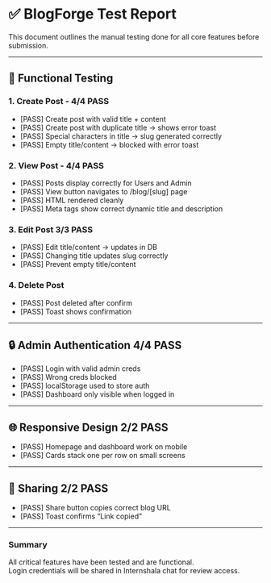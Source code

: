 # ✅ BlogForge Test Report

This document outlines the manual testing done for all core features before submission.

---

## 🧪 Functional Testing

### 1. Create Post - 4/4 PASS

- [PASS] Create post with valid title + content
- [PASS] Create post with duplicate title → shows error toast
- [PASS] Special characters in title → slug generated correctly
- [PASS] Empty title/content → blocked with error toast

### 2. View Post - 4/4 PASS

- [PASS] Posts display correctly for Users and Admin
- [PASS] View button navigates to /blog/[slug] page
- [PASS] HTML rendered cleanly
- [PASS] Meta tags show correct dynamic title and description

### 3. Edit Post 3/3 PASS

- [PASS] Edit title/content → updates in DB
- [PASS] Changing title updates slug correctly
- [PASS] Prevent empty title/content

### 4. Delete Post

- [PASS] Post deleted after confirm
- [PASS] Toast shows confirmation

---

## 🔒 Admin Authentication 4/4 PASS

- [PASS] Login with valid admin creds
- [PASS] Wrong creds blocked
- [PASS] localStorage used to store auth
- [PASS] Dashboard only visible when logged in

---

## 🌐 Responsive Design 2/2 PASS

- [PASS] Homepage and dashboard work on mobile
- [PASS] Cards stack one per row on small screens

---

## 🔗 Sharing 2/2 PASS

- [PASS] Share button copies correct blog URL
- [PASS] Toast confirms “Link copied”

---

### Summary

All critical features have been tested and are functional.  
Login credentials will be shared in Internshala chat for review access.
